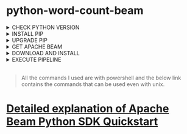 # python-word-count-beam

<details><summary>CHECK PYTHON VERSION</summary>
  <p>
    
  *Checked the pyhton version `python --veresion` to check the python version installed in my local machine and I have **`Python 3.9.5`** installed.*
 > The Python SDK supports Python 3.6, 3.7, and 3.8. Beam 2.24.0 was the last release with support for Python 2.7 and 3.5.<br>
    
  </p>
  </details>
 
 <details><summary>INSTALL PIP</summary>
  <p>
    
 
  *We need to [install pip](https://pip.pypa.io/en/stable/installation/), and check it's version using `pip --version`. I have **`pip 21.1.3`** in my local system.*
  > Check that you have version 7.0.0 or newer by running. <br>
    
  </p>
  </details>

<details><summary>UPGRADE PIP</summary>
  <p>
    
*If you do not have pip version 7.0.0 or newer run the command **` python -m pip install --upgrade pip`** to install it*.
   > This command might require administrative privileges. <br> 
 
  </p>
  </details>
  
  <details><summary> GET APACHE BEAM </summary>
 
  <p>
    
  *Created and activated my virtual environment by runing  **` python -m venv C:\Users\S542046\Documents\44517\python-word-count-beam`** and **` C:\Users\S542046\Documents\44517\python-word-count-beam.\Scripts\activate.ps1`** command*.
    
   >A virtual environment is a directory tree containing its own python distributions.
    
  *Add and copy the code from [wordcount.py](https://github.com/apache/beam/blob/master/sdks/python/apache_beam/examples/wordcount.py) file in visual code by using `code .`
 in powershell.*    
  </p>
  </details>
  
   <details><summary>DOWNLOAD AND INSTALL </summary>
   <p>
     
   *Install the latest Python SDK from PyPI using **`python -m pip install apache-beam`** .*
    
  </p>
  </details>
  
   <details><summary>EXECUTE PIPELINE </summary>
   <p>
     
   
   *I used the **`python -m wordcount --input sample.txt --output Akanksha`** command to execute and generate the output file with my name.*
     
  </p>
   </details> 
   
  <br> 
  
  > All the commands I used are with powershell and the below link contains the commands that can be used even with unix.
  
  # [Detailed explanation of Apache Beam Python SDK Quickstart](https://beam.apache.org/get-started/quickstart-py/) 
     
    
  
  
    
    

